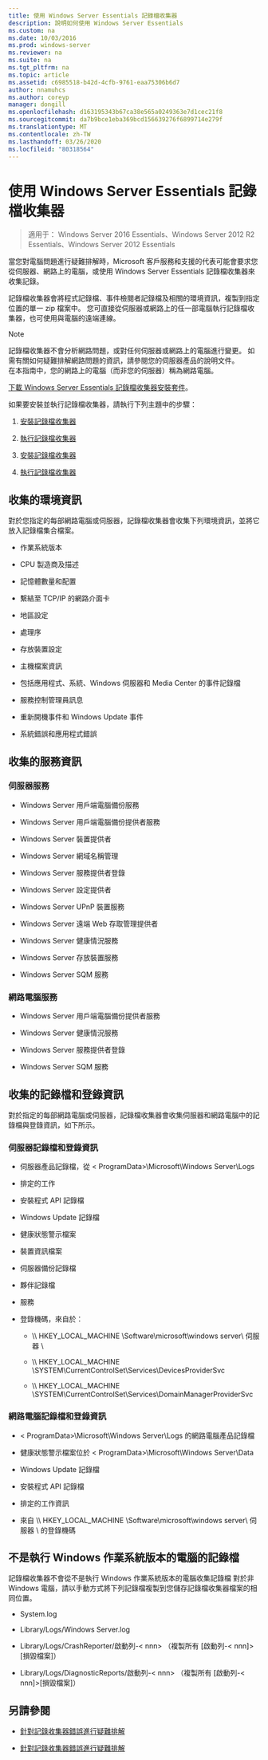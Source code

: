 ```yaml
---
title: 使用 Windows Server Essentials 記錄檔收集器
description: 說明如何使用 Windows Server Essentials
ms.custom: na
ms.date: 10/03/2016
ms.prod: windows-server
ms.reviewer: na
ms.suite: na
ms.tgt_pltfrm: na
ms.topic: article
ms.assetid: c6985518-b42d-4cfb-9761-eaa75306b6d7
author: nnamuhcs
ms.author: coreyp
manager: dongill
ms.openlocfilehash: d163195343b67ca38e565a0249363e7d1cec21f8
ms.sourcegitcommit: da7b9bce1eba369bcd156639276f6899714e279f
ms.translationtype: MT
ms.contentlocale: zh-TW
ms.lasthandoff: 03/26/2020
ms.locfileid: "80318564"
---
```

# <a name="use-the-windows-server-essentials-log-collector"></a>使用 Windows Server Essentials 記錄檔收集器

>適用于： Windows Server 2016 Essentials、Windows Server 2012 R2 Essentials、Windows Server 2012 Essentials

當您對電腦問題進行疑難排解時，Microsoft 客戶服務和支援的代表可能會要求您從伺服器、網路上的電腦，或使用 Windows Server Essentials 記錄檔收集器來收集記錄。  
  
 記錄檔收集器會將程式記錄檔、事件檢閱者記錄檔及相關的環境資訊，複製到指定位置的單一 zip 檔案中。 您可直接從伺服器或網路上的任一部電腦執行記錄檔收集器，也可使用與電腦的遠端連線。  
  
> [!NOTE]
>記錄檔收集器不會分析網路問題，或對任何伺服器或網路上的電腦進行變更。 如需有關如何疑難排解網路問題的資訊，請參閱您的伺服器產品的說明文件。  
>在本指南中，您的網路上的電腦（而非您的伺服器）稱為網路電腦。  
>
>[下載 Windows Server Essentials 記錄檔收集器安裝套件](https://www.microsoft.com/download/details.aspx?id=34821)。  
  
 如果要安裝並執行記錄檔收集器，請執行下列主題中的步驟：  
  

1. [安裝記錄檔收集器](Install-the-Windows-Server-Essentials-Log-Collector.md)  
  
2. [執行記錄檔收集器](Run-the-Windows-Server-Essentials-Log-Collector.md)  

3. [安裝記錄檔收集器](../support/Install-the-Windows-Server-Essentials-Log-Collector.md)  
  
4. [執行記錄檔收集器](../support/Run-the-Windows-Server-Essentials-Log-Collector.md)  


## <a name="environment-information-collected"></a>收集的環境資訊  
 對於您指定的每部網路電腦或伺服器，記錄檔收集器會收集下列環境資訊，並將它放入記錄檔集合檔案。  
  
-   作業系統版本  
  
-   CPU 製造商及描述  
  
-   記憶體數量和配置  
  
-   繫結至 TCP/IP 的網路介面卡  
  
-   地區設定  
  
-   處理序  
  
-   存放裝置設定  
  
-   主機檔案資訊  
  
-   包括應用程式、系統、Windows 伺服器和 Media Center 的事件記錄檔  
  
-   服務控制管理員訊息  
  
-   重新開機事件和 Windows Update 事件  
  
-   系統錯誤和應用程式錯誤  
  
## <a name="services-information-collected"></a>收集的服務資訊  
  
### <a name="server-services"></a>伺服器服務  
  
-   Windows Server 用戶端電腦備份服務  
  
-   Windows Server 用戶端電腦備份提供者服務  
  
-   Windows Server 裝置提供者  
  
-   Windows Server 網域名稱管理  
  
-   Windows Server 服務提供者登錄  
  
-   Windows Server 設定提供者  
  
-   Windows Server UPnP 裝置服務  
  
-   Windows Server 遠端 Web 存取管理提供者  
  
-   Windows Server 健康情況服務  
  
-   Windows Server 存放裝置服務  
  
-   Windows Server SQM 服務  
  
### <a name="network-computer-services"></a>網路電腦服務  
  
-   Windows Server 用戶端電腦備份提供者服務  
  
-   Windows Server 健康情況服務  
  
-   Windows Server 服務提供者登錄  
  
-   Windows Server SQM 服務  
  
## <a name="logs-and-registry-information-collected"></a>收集的記錄檔和登錄資訊  
 對於指定的每部網路電腦或伺服器，記錄檔收集器會收集伺服器和網路電腦中的記錄檔與登錄資訊，如下所示。  
  
### <a name="server-logs-and-registry-information"></a>伺服器記錄檔和登錄資訊  
  
-   伺服器產品記錄檔，從 < ProgramData\>\Microsoft\Windows Server\Logs  
  
-   排定的工作  
  
-   安裝程式 API 記錄檔  
  
-   Windows Update 記錄檔  
  
-   健康狀態警示檔案  
  
-   裝置資訊檔案  
  
-   伺服器備份記錄檔  
  
-   夥伴記錄檔  
  
-   服務  
  
-   登錄機碼，來自於：  
  
    -   \\\ HKEY_LOCAL_MACHINE \Software\microsoft\windows server\ 伺服器 \  
  
    -   \\\ HKEY_LOCAL_MACHINE \SYSTEM\CurrentControlSet\Services\DevicesProviderSvc  
  
    -   \\\ HKEY_LOCAL_MACHINE \SYSTEM\CurrentControlSet\Services\DomainManagerProviderSvc  
  
### <a name="network-computer-logs-and-registry-information"></a>網路電腦記錄檔和登錄資訊  
  
-   < ProgramData\>\Microsoft\Windows Server\Logs 的網路電腦產品記錄檔  
  
-   健康狀態警示檔案位於 < ProgramData\>\Microsoft\Windows Server\Data  
  
-   Windows Update 記錄檔  
  
-   安裝程式 API 記錄檔  
  
-   排定的工作資訊  
  
-   來自 \\\ HKEY_LOCAL_MACHINE \Software\microsoft\windows server\ 伺服器 \ 的登錄機碼  
  
## <a name="logs-for-computers-that-do-not-run-a-version-of-the-windows-operating-system"></a>不是執行 Windows 作業系統版本的電腦的記錄檔  
 記錄檔收集器不會從不是執行 Windows 作業系統版本的電腦收集記錄檔 對於非 Windows 電腦，請以手動方式將下列記錄檔複製到您儲存記錄檔收集器檔案的相同位置。  
  
-   System.log  
  
-   Library/Logs/Windows Server.log  
  
-   Library/Logs/CrashReporter/啟動列-< nnn\> （複製所有 [啟動列-< nnn]\>[損毀檔案]）  
  
-   Library/Logs/DiagnosticReports/啟動列-< nnn\> （複製所有 [啟動列-< nnn]\>[損毀檔案]）  
  
## <a name="see-also"></a>另請參閱  
  

-   [針對記錄收集器錯誤進行疑難排解](Troubleshoot-Windows-Server-Essentials-Log-Collector-Errors.md)

-   [針對記錄收集器錯誤進行疑難排解](../support/Troubleshoot-Windows-Server-Essentials-Log-Collector-Errors.md)

